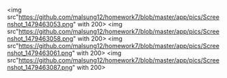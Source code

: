 <img src"https://github.com/malsung12/homework7/blob/master/app/pics/Screenshot_1479463053.png" with 200>
<img src"https://github.com/malsung12/homework7/blob/master/app/pics/Screenshot_1479463058.png" with 200>
<img src"https://github.com/malsung12/homework7/blob/master/app/pics/Screenshot_1479463061.png" with 200>
<img src"https://github.com/malsung12/homework7/blob/master/app/pics/Screenshot_1479463087.png" with 200>
